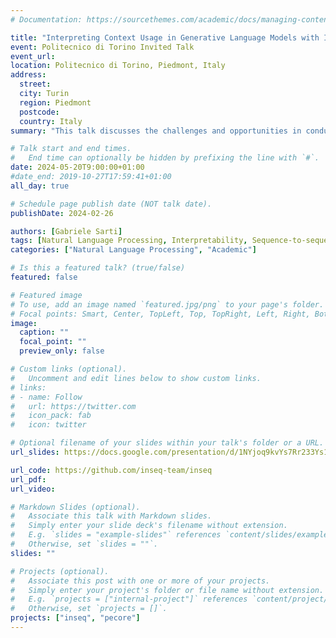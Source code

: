 ```yaml
---
# Documentation: https://sourcethemes.com/academic/docs/managing-content/

title: "Interpreting Context Usage in Generative Language Models with Inseq and PECoRe"
event: Politecnico di Torino Invited Talk
event_url:
location: Politecnico di Torino, Piedmont, Italy
address:
  street:
  city: Turin
  region: Piedmont
  postcode:
  country: Italy
summary: "This talk discusses the challenges and opportunities in conducting interpretability analyses of generative language models. We begin by presenting Inseq, an open-source toolkit for advanced feature attribution analyses of language models. The usage of Inseq is illustrated through examples of state-of-the-art approaches contrastive attribution, input dependence and locating factual knowledge in intermediate model representations. Then, we introduce Plausibility Evaluation of Context Reliance (PECoRe), an end-to-end interpretability framework using model internals  to detect context-dependent spans in model generations and trace their prediction back to salient tokens in the available context. The usage of PECoRe is showcased on various generative tasks, including machine translation, story generation and retrieval-augmented question answering."

# Talk start and end times.
#   End time can optionally be hidden by prefixing the line with `#`.
date: 2024-05-20T9:00:00+01:00
#date_end: 2019-10-27T17:59:41+01:00
all_day: true

# Schedule page publish date (NOT talk date).
publishDate: 2024-02-26

authors: [Gabriele Sarti]
tags: [Natural Language Processing, Interpretability, Sequence-to-sequence, Language Modeling, Feature Attribution]
categories: ["Natural Language Processing", "Academic"]

# Is this a featured talk? (true/false)
featured: false

# Featured image
# To use, add an image named `featured.jpg/png` to your page's folder. 
# Focal points: Smart, Center, TopLeft, Top, TopRight, Left, Right, BottomLeft, Bottom, BottomRight.
image:
  caption: ""
  focal_point: ""
  preview_only: false

# Custom links (optional).
#   Uncomment and edit lines below to show custom links.
# links:
# - name: Follow
#   url: https://twitter.com
#   icon_pack: fab
#   icon: twitter

# Optional filename of your slides within your talk's folder or a URL.
url_slides: https://docs.google.com/presentation/d/1NYjoq9kvYs7Rr233Ys1YPZhCRzCLwHO3KIAMElYsqkY/edit#slide=id.p

url_code: https://github.com/inseq-team/inseq
url_pdf:
url_video:

# Markdown Slides (optional).
#   Associate this talk with Markdown slides.
#   Simply enter your slide deck's filename without extension.
#   E.g. `slides = "example-slides"` references `content/slides/example-slides.md`.
#   Otherwise, set `slides = ""`.
slides: ""

# Projects (optional).
#   Associate this post with one or more of your projects.
#   Simply enter your project's folder or file name without extension.
#   E.g. `projects = ["internal-project"]` references `content/project/deep-learning/index.md`.
#   Otherwise, set `projects = []`.
projects: ["inseq", "pecore"]
---
```

